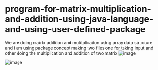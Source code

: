 # program-for-matrix-multiplication-and-addition-using-java-language-and-using-user-defined-package
We are doing matrix addition and multiplication using array data structure and i am using package concept making two files one for taking input and other doing the multiplication and addition of two matrix
![image](https://user-images.githubusercontent.com/79923685/134155569-2b27d706-e65f-4aff-bee3-37a16047190e.png)

![image](https://user-images.githubusercontent.com/79923685/134155664-896ac194-5bc9-4e6b-8016-8309d9431d67.png)
